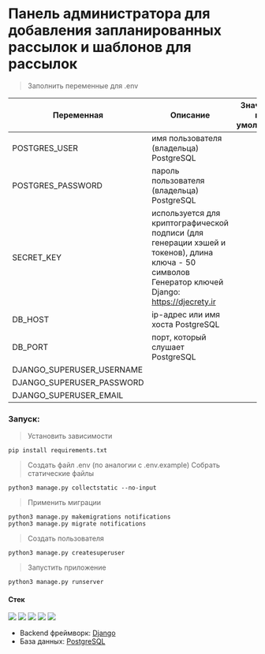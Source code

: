 # Панель администратора для добавления запланированных рассылок и шаблонов для рассылок

> Заполнить переменные для .env

| Переменная | Описание | Значение по умолчанию |
| --- | --- | --- |
| POSTGRES_USER | имя пользователя (владельца) PostgreSQL |  |
| POSTGRES_PASSWORD | пароль пользователя (владельца) PostgreSQL |  |
| SECRET_KEY | используется для криптографической подписи (для генерации хэшей и токенов), длина ключа - 50 символов Генератор ключей Django: https://djecrety.ir |  |
| DB_HOST| ip-адрес или имя хоста PostgreSQL |  |
| DB_PORT | порт, который слушает PostgreSQL |  |
| DJANGO_SUPERUSER_USERNAME |  |  |
| DJANGO_SUPERUSER_PASSWORD |  |  |
| DJANGO_SUPERUSER_EMAIL |  |  |

### Запуск:

> Установить зависимости
 ```
 pip install requirements.txt
 ```
> Создать файл .env (по аналогии с .env.example)
> Собрать статические файлы
```
python3 manage.py collectstatic --no-input
```
> Применить миграции
```
python3 manage.py makemigrations notifications
python3 manage.py migrate notifications
```
> Создать пользователя
```
python3 manage.py createsuperuser
```
> Запустить приложение
```
python3 manage.py runserver
```
#### Стек
![](https://img.shields.io/badge/Python%20-3-informational) ![](https://img.shields.io/badge/django-project-yellow)  ![](https://img.shields.io/badge/Docker-Container-success) ![](https://img.shields.io/badge/Postgre-SQL-blueviolet)  ![](https://img.shields.io/badge/gunicorn-org-green)

- Backend фреймворк: [Django](https://www.djangoproject.com)
- База данных: [PostgreSQL](https://www.postgresql.org)
